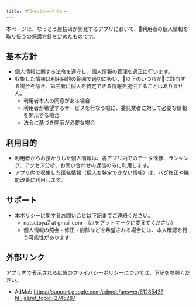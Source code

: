 ```yaml
---
title: プライバシーポリシー
---
```


本ページは、なっとう屋技研が開発するアプリにおいて、利用者の個人情報を取り扱うの保護方針を定めたものです。

## 基本方針

- 個人情報に関する法令を遵守し、個人情報の管理を適正に行います。
- 収集した情報は利用目的の範囲で適切に扱い、以下のいづれかに該当する場合を除き、第三者に個人を特定できる情報を提供することはありません。
    - 利用者本人の同意がある場合
    - 利用者が希望するサービスを行なう際に、委託業者に対して必要な情報を開示する場合
    - 法令に基づき開示が必要な場合

## 利用目的

- 利用者からお預かりした個人情報は、各アプリ内でのデータ保存、ランキング、アクセス分析、お問い合わせの返信のみに利用します。
- アプリ内で収集した匿名情報（個人を特定できない情報）は、バグ修正や機能改善に利用します。

## サポート

- 本ポリシーに関するお問い合せは下記までご連絡ください。
    - natsutoya7 at gmail.com　（atをアットマークに変えてください）
    - 個人情報の照会・修正・削除などを希望される場合には、本人確認を行う可能性があります.

## 外部リンク
アプリ内で表示される広告のプライバシーポリシーについては、下記を参照ください。
- AdMob https://support.google.com/admob/answer/6128543?hl=ja&ref_topic=2745287